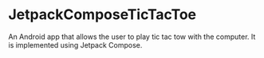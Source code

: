 # JetpackComposeTicTacToe
 An Android app that allows the user to play tic tac tow with the computer. It is implemented using Jetpack Compose.
